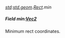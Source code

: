 _[std](../../modules/std/std-module.md):[std.geom](../../modules/std/std-geom.md).[Rect<T>](../../modules/std/std-geom-rect.md).min_
##### Field min:[Vec2](../../modules/std/std-geom-vec2.md)<T>
Minimum rect coordinates.
